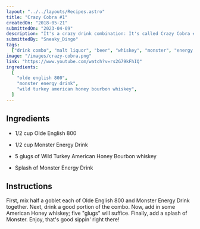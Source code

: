 ```yaml
---
layout: "../../layouts/Recipes.astro"
title: "Crazy Cobra #1"
createdOn: "2018-05-21"
submittedOn: "2023-04-09"
description: "It's a crazy drink combination: It's called Crazy Cobra #1 because King Cobra don't know what the fuck to call it! 'tis rather a delicious drink combination and it's got some bite to it!"
submittedBy: "Sneaky_Dingo"
tags:
  ["drink combo", "malt liquor", "beer", "whiskey", "monster", "energy drink"]
image: "/images/crazy-cobra.png"
link: "https://www.youtube.com/watch?v=rs2G79kFhIQ"
ingredients:
  [
    "olde english 800",
    "monster energy drink",
    "wild turkey american honey bourbon whiskey",
  ]
---
```


## Ingredients

- 1/2 cup Olde English 800

- 1/2 cup Monster Energy Drink

- 5 glugs of Wild Turkey American Honey Bourbon whiskey

- Splash of Monster Energy Drink

## Instructions

First, mix half a goblet each of Olde English 800 and Monster Energy Drink together. Next, drink a good portion of the combo. Now, add in some American Honey whiskey; five "glugs" will suffice. Finally, add a splash of Monster. Enjoy, that's good sippin' right there!
